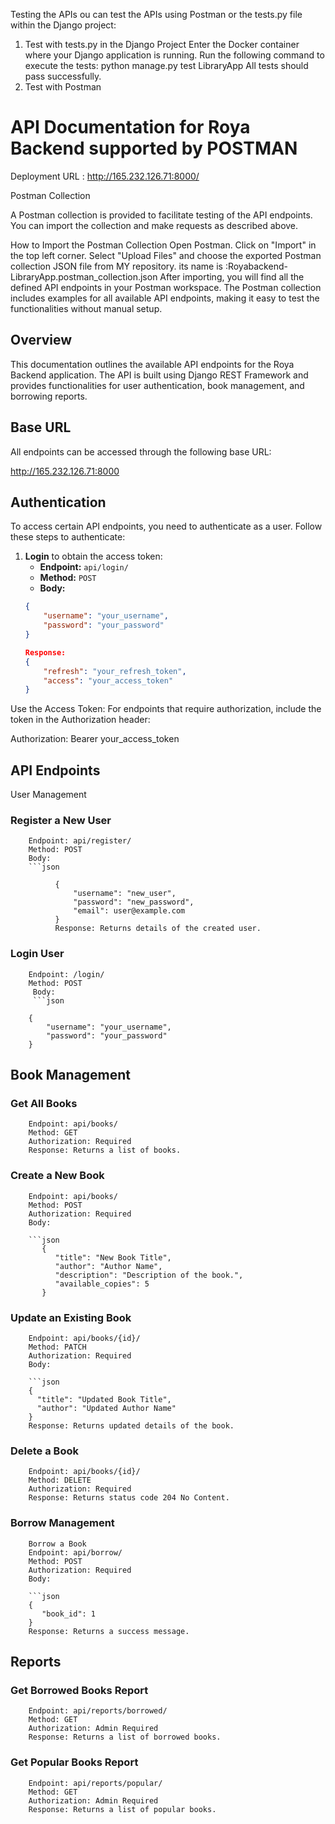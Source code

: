 Testing the APIs
ou can test the APIs using Postman or the tests.py file within the Django project:

1. Test with tests.py in the Django Project
Enter the Docker container where your Django application is running.
Run the following command to execute the tests:
python manage.py test LibraryApp
All tests should pass successfully.
2. Test with Postman
# API Documentation for Roya Backend supported by POSTMAN




Deployment URL :
http://165.232.126.71:8000/



Postman Collection

A Postman collection is provided to facilitate testing of the API endpoints. You can import the collection and make requests as described above.

How to Import the Postman Collection
Open Postman.
Click on "Import" in the top left corner.
Select "Upload Files" and choose the exported Postman collection JSON file from MY repository.
its name is :Royabackend-LibraryApp.postman_collection.json
After importing, you will find all the defined API endpoints in your Postman workspace.
The Postman collection includes examples for all available API endpoints, making it easy to test the functionalities without manual setup.


## Overview

This documentation outlines the available API endpoints for the Roya Backend application. The API is built using Django REST Framework and provides functionalities for user authentication, book management, and borrowing reports.

## Base URL

All endpoints can be accessed through the following base URL:

http://165.232.126.71:8000


## Authentication

To access certain API endpoints, you need to authenticate as a user. Follow these steps to authenticate:

1. **Login** to obtain the access token:
   - **Endpoint:** `api/login/`
   - **Method:** `POST`
   - **Body:**
   ```json
   {
       "username": "your_username",
       "password": "your_password"
   }

   Response:
   {
       "refresh": "your_refresh_token",
       "access": "your_access_token"
   }

Use the Access Token: For endpoints that require authorization, include the token in the Authorization header:

Authorization: Bearer your_access_token


## API Endpoints

User Management
   ### Register a New User
        Endpoint: api/register/
        Method: POST
        Body:
        ```json
              
              {
                  "username": "new_user",
                  "password": "new_password",
                  "email": user@example.com
              }
              Response: Returns details of the created user.
  
  
  ### Login User
        Endpoint: /login/
        Method: POST
         Body:
         ```json
         
        {
            "username": "your_username",
            "password": "your_password"
        }

## Book Management
   ### Get All Books
        Endpoint: api/books/
        Method: GET
        Authorization: Required
        Response: Returns a list of books.
   ### Create a New Book
        Endpoint: api/books/
        Method: POST
        Authorization: Required
        Body:
        
        ```json
           {
              "title": "New Book Title",
              "author": "Author Name",
              "description": "Description of the book.",
              "available_copies": 5
           }

   ### Update an Existing Book
        Endpoint: api/books/{id}/
        Method: PATCH
        Authorization: Required
        Body:     
        
        ```json
        {
          "title": "Updated Book Title",
          "author": "Updated Author Name"
        }
        Response: Returns updated details of the book.


  ### Delete a Book
        Endpoint: api/books/{id}/
        Method: DELETE
        Authorization: Required
        Response: Returns status code 204 No Content.     


  ### Borrow Management
        Borrow a Book
        Endpoint: api/borrow/
        Method: POST
        Authorization: Required
        Body:
        
        ```json
        {
           "book_id": 1
        }
        Response: Returns a success message.



## Reports
   ### Get Borrowed Books Report
        Endpoint: api/reports/borrowed/
        Method: GET
        Authorization: Admin Required
        Response: Returns a list of borrowed books.
        
   ### Get Popular Books Report
        Endpoint: api/reports/popular/
        Method: GET
        Authorization: Admin Required
        Response: Returns a list of popular books.     





              



